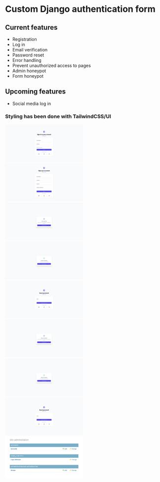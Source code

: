 # Custom Django authentication form

## Current features
* Registration
* Log in
* Email verification
* Password reset
* Error handling
* Prevent unauthorized access to pages
* Admin honeypot
* Form honeypot

## Upcoming features
* Social media log in


### **Styling has been done with TailwindCSS/UI**

<img src="readme-images/signin.png" width="50%">
<img src="readme-images/signup.png" width="50%">
<img src="readme-images/signup-mail.png" width="50%">
<img src="readme-images/signup-mail-done.png" width="50%">
<img src="readme-images/reset-pass.png" width="50%">
<img src="readme-images/reset-pass-req.png" width="50%">
<img src="readme-images/reset-pass-done.png" width="50%">
<img src="readme-images/reset-pass.png" width="50%">
<img src="readme-images/honeypot.png" width="50%">


